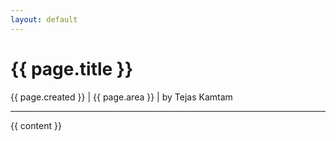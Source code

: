 ```yaml
---
layout: default
---
```

<h1>{{ page.title }}</h1>
<p>{{ page.created }} | {{ page.area }} | by Tejas Kamtam</p>
<hr>


{{ content }}
